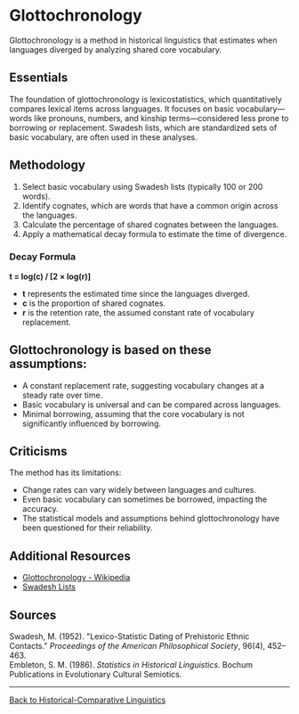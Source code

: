 # Glottochronology

Glottochronology is a method in historical linguistics that estimates when languages diverged by analyzing shared core vocabulary.

## Essentials

The foundation of glottochronology is lexicostatistics, which quantitatively compares lexical items across languages. It focuses on basic vocabulary—words like pronouns, numbers, and kinship terms—considered less prone to borrowing or replacement. Swadesh lists, which are standardized sets of basic vocabulary, are often used in these analyses.

## Methodology

1. Select basic vocabulary using Swadesh lists (typically 100 or 200 words).
2. Identify cognates, which are words that have a common origin across the languages.
3. Calculate the percentage of shared cognates between the languages.
4. Apply a mathematical decay formula to estimate the time of divergence.

### Decay Formula

**t = log(c) / [2 × log(r)]**

- **t** represents the estimated time since the languages diverged.
- **c** is the proportion of shared cognates.
- **r** is the retention rate, the assumed constant rate of vocabulary replacement.

## Glottochronology is based on these assumptions:

- A constant replacement rate, suggesting vocabulary changes at a steady rate over time.
- Basic vocabulary is universal and can be compared across languages.
- Minimal borrowing, assuming that the core vocabulary is not significantly influenced by borrowing.

## Criticisms

The method has its limitations:

- Change rates can vary widely between languages and cultures.
- Even basic vocabulary can sometimes be borrowed, impacting the accuracy.
- The statistical models and assumptions behind glottochronology have been questioned for their reliability.

## Additional Resources

- [Glottochronology - Wikipedia](https://en.wikipedia.org/wiki/Glottochronology)
- [Swadesh Lists](https://en.wiktionary.org/wiki/Appendix:Swadesh_lists)

## Sources

Swadesh, M. (1952). "Lexico-Statistic Dating of Prehistoric Ethnic Contacts." *Proceedings of the American Philosophical Society*, 96(4), 452–463.  
Embleton, S. M. (1986). *Statistics in Historical Linguistics*. Bochum Publications in Evolutionary Cultural Semiotics.

---

[Back to Historical-Comparative Linguistics](../README.md)
